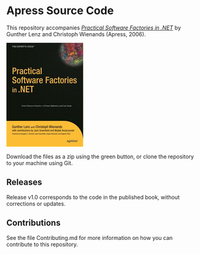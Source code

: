 # Apress Source Code

This repository accompanies [*Practical Software Factories in .NET*](http://www.apress.com/9781590596654) by Gunther Lenz and Christoph Wienands (Apress, 2006).

![Cover image](9781590596654.jpg)

Download the files as a zip using the green button, or clone the repository to your machine using Git.

## Releases

Release v1.0 corresponds to the code in the published book, without corrections or updates.

## Contributions

See the file Contributing.md for more information on how you can contribute to this repository.
